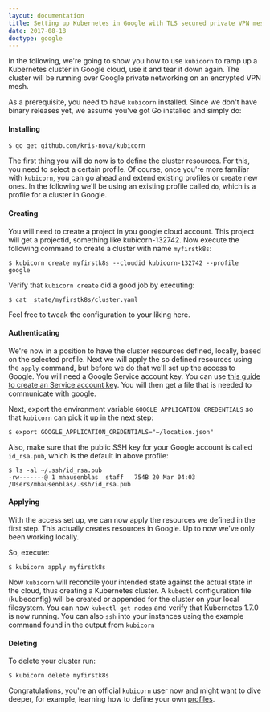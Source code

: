 ```yaml
---
layout: documentation
title: Setting up Kubernetes in Google with TLS secured private VPN mesh
date: 2017-08-18
doctype: google
---
```


In the following, we're going to show you how to use `kubicorn` to ramp up a Kubernetes cluster in Google cloud, use it and tear it down again.
The cluster will be running over Google private networking on an encrypted VPN mesh.

As a prerequisite, you need to have `kubicorn` installed. Since we don't have binary releases yet, we assume you've got Go installed and simply do:

#### Installing

```
$ go get github.com/kris-nova/kubicorn
```

The first thing you will do now is to define the cluster resources.
For this, you need to select a certain profile. Of course, once you're more familiar with `kubicorn`, you can go ahead and extend existing profiles or create new ones.
In the following we'll be using an existing profile called `do`, which is a profile for a cluster in Google.

#### Creating

You will need to create a project in you google cloud account. This project will get a projectid, something like kubicorn-132742.
Now execute the following command to create a cluster with name `myfirstk8s`:

```
$ kubicorn create myfirstk8s --cloudid kubicorn-132742 --profile google
```

Verify that `kubicorn create` did a good job by executing:

```
$ cat _state/myfirstk8s/cluster.yaml
```

Feel free to tweak the configuration to your liking here.

#### Authenticating

We're now in a position to have the cluster resources defined, locally, based on the selected profile.
Next we will apply the so defined resources using the `apply` command, but before we do that we'll set up the access to Google.
You will need a Google Service account key.
You can use [this guide to create an Service account key](https://cloud.google.com/iam/docs/creating-managing-service-account-keys).
You will then get a file that is needed to communicate with google.

Next, export the environment variable `GOOGLE_APPLICATION_CREDENTIALS` so that `kubicorn` can pick it up in the next step:

```
$ export GOOGLE_APPLICATION_CREDENTIALS="~/location.json"
```

Also, make sure that the public SSH key for your Google account is called `id_rsa.pub`, which is the default in above profile:

```
$ ls -al ~/.ssh/id_rsa.pub
-rw-------@ 1 mhausenblas  staff   754B 20 Mar 04:03 /Users/mhausenblas/.ssh/id_rsa.pub
```

#### Applying

With the access set up, we can now apply the resources we defined in the first step. 
This actually creates resources in Google. Up to now we've only been working locally.

So, execute:

```
$ kubicorn apply myfirstk8s
```

Now `kubicorn` will reconcile your intended state against the actual state in the cloud, thus creating a Kubernetes cluster.
A `kubectl` configuration file (kubeconfig) will be created or appended for the cluster on your local filesystem.
You can now `kubectl get nodes` and verify that Kubernetes 1.7.0 is now running.
You can also `ssh` into your instances using the example command found in the output from `kubicorn`

#### Deleting

To delete your cluster run:

```
$ kubicorn delete myfirstk8s
```

Congratulations, you're an official `kubicorn` user now and might want to dive deeper,
for example, learning how to define your own [profiles](https://github.com/kris-nova/kubicorn/tree/master/profiles).